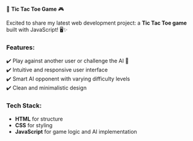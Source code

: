 
🌟 **Tic Tac Toe Game** 🎮  

Excited to share my latest web development project: a **Tic Tac Toe game** built with JavaScript! 🖥️✨  

### Features:  
✔️ Play against another user or challenge the AI 🤖  
✔️ Intuitive and responsive user interface  
✔️ Smart AI opponent with varying difficulty levels    
✔️ Clean and minimalistic design  

### Tech Stack:  
- **HTML** for structure  
- **CSS** for styling  
- **JavaScript** for game logic and AI implementation  

